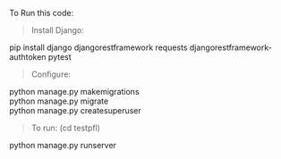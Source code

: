 To Run this code:

> Install Django:

pip install django djangorestframework requests djangorestframework-authtoken pytest

> Configure:

python manage.py makemigrations<br/>
python manage.py migrate<br/>
python manage.py createsuperuser<br/>

> To run: (cd testpfl)

python manage.py runserver
